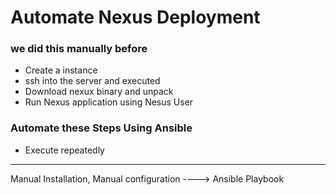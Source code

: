 # Automate Nexus Deployment

###  we did this manually before
- Create a instance 
- ssh into the server and executed 
- Download nexux binary and unpack 
- Run Nexus application using Nesus User

### Automate these Steps Using Ansible
- Execute repeatedly

------------------------------------
Manual Installation, Manual configuration ----> Ansible Playbook

  
 